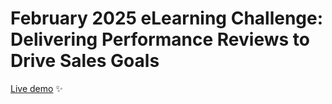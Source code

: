 # February 2025 eLearning Challenge: Delivering Performance Reviews to Drive Sales Goals

[Live demo](https://elearningacademy-02-2025.vercel.app/) ✨